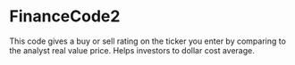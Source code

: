 # FinanceCode2
This code gives a buy or sell rating on the ticker you enter by comparing to the analyst real value price. Helps investors to dollar cost average.
